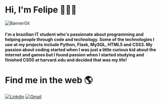 # Hi, I'm Felipe 👋🧑‍💻

![BannerGit](https://user-images.githubusercontent.com/97367113/234753169-29a6b43e-586f-4bfb-857f-fdb2a1155311.png)


#### I'm a brazilian IT student who's passionate about programming and helping people through code and technology. Some of the technologies I use at my projects include Python, Flask, MySQL, HTML5 and CSS3. My passion about coding started when I was just a little curious kid about the internet and games but I found passion when I started studying and finished CS50 at harvard.edu and decided that was my life!

# Find me in the web 🌎
[![Linkdin](https://img.shields.io/badge/LinkedIn-0077B5?style=for-the-badge&logo=linkedin&logoColor=white)](https://www.linkedin.com/in/felipewai/)
[![Gmail](https://img.shields.io/badge/Gmail-D14836?style=for-the-badge&logo=gmail&logoColor=white)](mailto:felipewai.dev@gmail.com)
